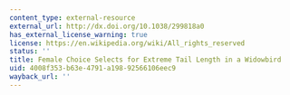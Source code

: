 ```yaml
---
content_type: external-resource
external_url: http://dx.doi.org/10.1038/299818a0
has_external_license_warning: true
license: https://en.wikipedia.org/wiki/All_rights_reserved
status: ''
title: Female Choice Selects for Extreme Tail Length in a Widowbird
uid: 4008f353-b63e-4791-a198-92566106eec9
wayback_url: ''
---
```

